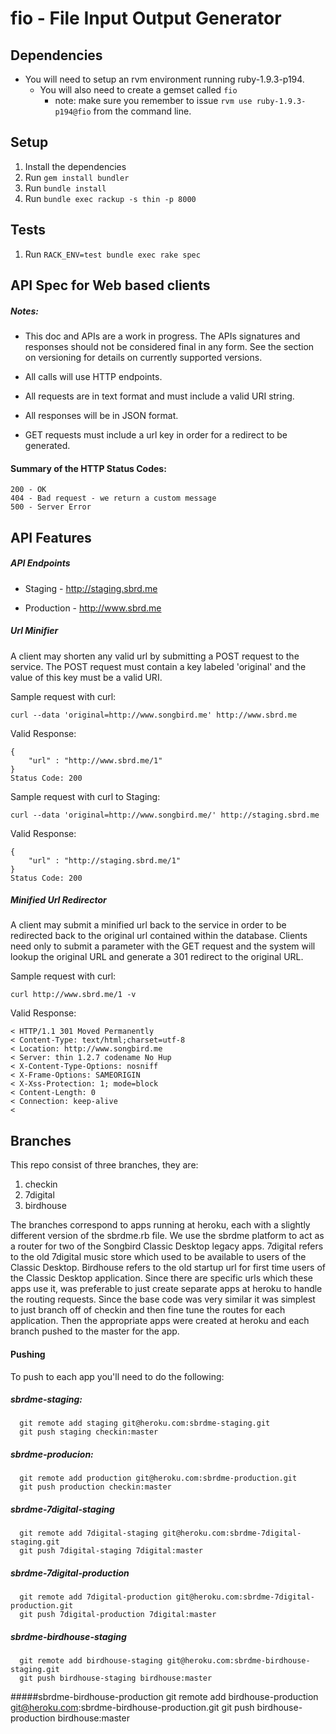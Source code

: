 # fio - File Input Output Generator

## Dependencies
* You will need to setup an rvm environment running ruby-1.9.3-p194.
  * You will also need to create a gemset called `fio`
    * note: make sure you remember to issue `rvm use ruby-1.9.3-p194@fio` from the command line.
  
## Setup 
1. Install the dependencies
2. Run `gem install bundler`
3. Run `bundle install`
4. Run `bundle exec rackup -s thin -p 8000`

## Tests
1. Run `RACK_ENV=test bundle exec rake spec`

## API Spec for Web based clients

##### Notes:

- This doc and APIs are a work in progress.  The APIs signatures and responses should not be considered final in any form.
See the section on versioning for details on currently supported versions.

- All calls will use HTTP endpoints.
- All requests are in text format and must include a valid URI string.
- All responses will be in JSON format.
- GET requests must include a url key in order for a redirect to be generated. 

#### Summary of the HTTP Status Codes:
  
    200 - OK
    404 - Bad request - we return a custom message
    500 - Server Error
  
## API Features

##### API Endpoints

  * Staging - http://staging.sbrd.me
  
  * Production - http://www.sbrd.me

##### Url Minifier

A client may shorten any valid url by submitting a POST request to the service.  The POST request must contain 
a key labeled 'original' and the value of this key must be a valid URI.

 Sample request with curl:

    curl --data 'original=http://www.songbird.me' http://www.sbrd.me
  
 Valid Response:
 
    {
        "url" : "http://www.sbrd.me/1"
    }
    Status Code: 200
    
  Sample request with curl to Staging:
  
    curl --data 'original=http://www.songbird.me/' http://staging.sbrd.me
    
  Valid Response:
  
    {
        "url" : "http://staging.sbrd.me/1"
    }
    Status Code: 200

##### Minified Url Redirector

A client may submit a minified url back to the service in order to be redirected back to the original url contained
within the database.  Clients need only to submit a parameter with the GET request and the system will lookup the 
original URL and generate a 301 redirect to the original URL.

  Sample request with curl:
  
    curl http://www.sbrd.me/1 -v
    
  Valid Response:
  
    < HTTP/1.1 301 Moved Permanently
    < Content-Type: text/html;charset=utf-8
    < Location: http://www.songbird.me
    < Server: thin 1.2.7 codename No Hup
    < X-Content-Type-Options: nosniff
    < X-Frame-Options: SAMEORIGIN
    < X-Xss-Protection: 1; mode=block
    < Content-Length: 0
    < Connection: keep-alive
    < 

## Branches

This repo consist of three branches, they are:
  1. checkin
  2. 7digital
  3. birdhouse

The branches correspond to apps running at heroku, each with a slightly different version of the sbrdme.rb file.
We use the sbrdme platform to act as a router for two of the Songbird Classic Desktop legacy apps. 7digital refers 
to the old 7digital music store which used to be available to users of the Classic Desktop. Birdhouse refers to 
the old startup url for first time users of the Classic Desktop application.  Since there are specific urls which
these apps use it, was preferable to just create separate apps at heroku to handle the routing requests. Since the
base code was very similar it was simplest to just branch off of checkin and then fine tune the routes for each 
application.  Then the appropriate apps were created at heroku and each branch pushed to the master for the app.

#### Pushing
To push to each app you'll need to do the following:

##### sbrdme-staging:
      git remote add staging git@heroku.com:sbrdme-staging.git
      git push staging checkin:master
    
##### sbrdme-producion:
      git remote add production git@heroku.com:sbrdme-production.git
      git push production checkin:master
    
##### sbrdme-7digital-staging
      git remote add 7digital-staging git@heroku.com:sbrdme-7digital-staging.git
      git push 7digital-staging 7digital:master
    
##### sbrdme-7digital-production
      git remote add 7digital-production git@heroku.com:sbrdme-7digital-production.git
      git push 7digital-production 7digital:master
    
##### sbrdme-birdhouse-staging
      git remote add birdhouse-staging git@heroku.com:sbrdme-birdhouse-staging.git
      git push birdhouse-staging birdhouse:master
    
#####sbrdme-birdhouse-production
      git remote add birdhouse-production git@heroku.com:sbrdme-birdhouse-production.git
      git push birdhouse-production birdhouse:master
